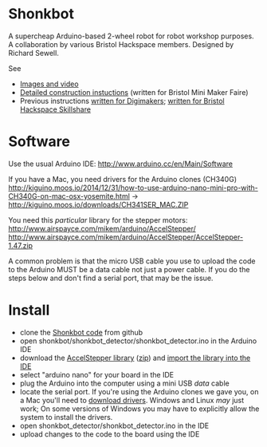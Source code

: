 # Shonkbot

A supercheap Arduino-based 2-wheel robot for robot workshop purposes.
A collaboration by various Bristol Hackspace members. Designed by Richard Sewell.

See 

* [Images and video](http://jarkman.co.uk/catalog/robots/shonkbot.htm)
* [Detailed construction instuctions](https://docs.google.com/document/d/1Y1hGiGaJtApV0hxRIG7Nc1STsIToJKDkXVcSrjUtcPU/edit) (written for Bristol Mini Maker Faire)
* Previous instructions [written for Digimakers](http://bit.ly/1GEuDTD); [written for Bristol Hackspace Skillshare](http://bit.ly/1N9sv5e)

# Software

Use the usual Arduino IDE: 
 http://www.arduino.cc/en/Main/Software

If you have a Mac, you need drivers for the Arduino clones (CH340G)
 http://kiguino.moos.io/2014/12/31/how-to-use-arduino-nano-mini-pro-with-CH340G-on-mac-osx-yosemite.html
 -> http://kiguino.moos.io/downloads/CH341SER_MAC.ZIP

You need this _particular_ library for the stepper motors:
 http://www.airspayce.com/mikem/arduino/AccelStepper/
 http://www.airspayce.com/mikem/arduino/AccelStepper/AccelStepper-1.47.zip

A common problem is that the micro USB cable you use to upload the code to the Arduino MUST be a data cable not just a power cable. If you do the steps below and don't find a serial port, that may be the issue.

# Install

 * clone the [Shonkbot code](https://github.com/jarkman/shonkbot) from github
 * open shonkbot/shonkbot_detector/shonkbot_detector.ino in the Arduino IDE
 * download the [AccelStepper library](http://www.airspayce.com/mikem/arduino/AccelStepper/index.html) ([zip](http://www.airspayce.com/mikem/arduino/AccelStepper/AccelStepper-1.47.zip)) and [import the library into the IDE](http://www.arduino.cc/en/Guide/Libraries)
 * select "arduino nano" for your board in the IDE
 * plug the Arduino into the computer using a mini USB _data_ cable
 * locate the serial port. If you're using the Arduino clones we gave you, on a Mac you'll need to [download drivers](http://kiguino.moos.io/2014/12/31/how-to-use-arduino-nano-mini-pro-with-CH340G-on-mac-osx-yosemite.html). Windows and Linux _may_ just work; On some versions of Windows you may have to explicitly allow the system to install the drivers.
 * open shonkbot_detector/shonkbot_detector.ino in the IDE
 * upload changes to the code to the board using the IDE
